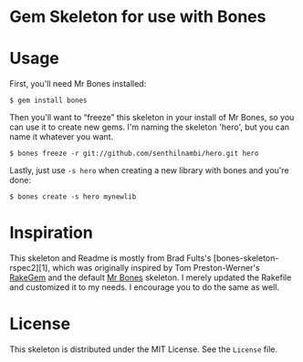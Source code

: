 Gem Skeleton for use with Bones
===============================

# Usage

First, you'll need Mr Bones installed:

    $ gem install bones

Then you'll want to “freeze” this skeleton in your install of Mr Bones, so you can use it to create new gems. I'm naming the skeleton 'hero', but you can name it whatever you want.

    $ bones freeze -r git://github.com/senthilnambi/hero.git hero

Lastly, just use `-s hero` when creating a new library with bones and you're done:

    $ bones create -s hero mynewlib

# Inspiration

This skeleton and Readme is mostly from Brad Fults's [bones-skeleton-rspec2][1], which was originally inspired by Tom Preston-Werner's [RakeGem][2] and the default [Mr Bones][3] skeleton. I merely updated the Rakefile and customized it to my needs. I encourage you to do the same as well.

 [2]: http://github.com/mojombo/rakegem
 [3]: http://github.com/TwP/bones

# License

This skeleton is distributed under the MIT License. See the `License` file.
